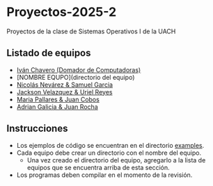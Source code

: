 # Proyectos-2025-2
Proyectos de la clase de Sistemas Operativos I de la UACH

## Listado de equipos

* [Iván Chavero (Domador de Computadoras)](examples)
* [NOMBRE EQUPO](directorio del equipo)
* [Nicolás Nevárez & Samuel Garcia](kerneles)
* [Jackson Velazquez & Uriel Reyes](JacksonVelazquez_UrielReyes)
* [Maria Pallares & Juan Cobos](Maria_y_Juan)
* [Adrian Galicia & Juan Rocha](Adrian_y_Juan)

## Instrucciones

* Los ejemplos de código se encuentran en el directorio [examples](examples).
* Cada equipo debe crear un directorio con el nombre del equipo.
  * Una vez creado el directorio del equipo, agregarlo a la lista de equipos
    que se encuentra arriba de esta sección.
* Los programas deben compilar en el momento de la revisión.

